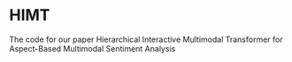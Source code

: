 # HIMT
The code for our paper Hierarchical Interactive Multimodal Transformer for Aspect-Based Multimodal Sentiment Analysis
